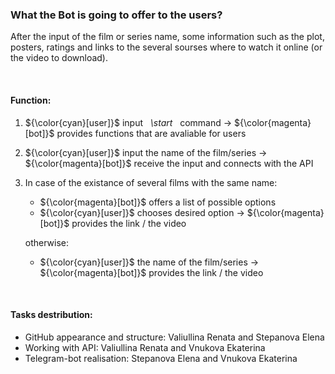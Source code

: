 
### **What the Bot is going to offer to the users?**

After the input of the film or series name, some information such as the plot, posters, ratings and links to the several sourses where to watch it online (or the video to download).

<br />

#### **Function:**
1. ${\color{cyan}[user]}$ input &nbsp; $\mathit{\setminus start}$ &nbsp; command $\longrightarrow$ ${\color{magenta}[bot]}$ provides functions that are avaliable for users
2. ${\color{cyan}[user]}$ input the name of the film/series $\longrightarrow$ ${\color{magenta}[bot]}$ receive the input and connects with the API
3. In case of the existance of several films with the same name:
     - ${\color{magenta}[bot]}$ offers a list of possible options
     - ${\color{cyan}[user]}$ chooses desired option -> ${\color{magenta}[bot]}$ provides the link / the video
       
   otherwise:
     - ${\color{cyan}[user]}$ the name of the film/series -> ${\color{magenta}[bot]}$ provides the link / the video


<br />


#### **Tasks destribution:**

- GitHub appearance and structure: Valiullina Renata  and Stepanova Elena
- Working with API: Valiullina Renata and Vnukova Ekaterina
- Telegram-bot realisation: Stepanova Elena and Vnukova Ekaterina
